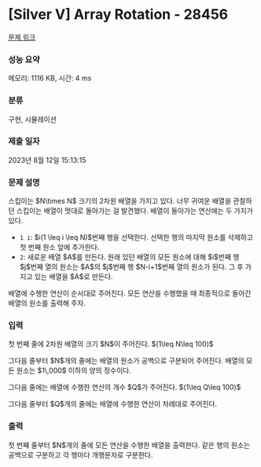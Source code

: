 # [Silver V] Array Rotation - 28456 

[문제 링크](https://www.acmicpc.net/problem/28456) 

### 성능 요약

메모리: 1116 KB, 시간: 4 ms

### 분류

구현, 시뮬레이션

### 제출 일자

2023년 8월 12일 15:13:15

### 문제 설명

<p>스킵이는 $N\times N$ 크기의 2차원 배열을 가지고 있다. 너무 귀여운 배열을 관찰하던 스킵이는 배열이 멋대로 돌아가는 걸 발견했다. 배열이 돌아가는 연산에는 두 가지가 있다.</p>

<ul>
	<li><code>1 i</code>: $i(1 \leq i \leq N)$번째 행을 선택한다. 선택한 행의 마지막 원소를 삭제하고 첫 번째 원소 앞에 추가한다.</li>
	<li><code>2</code>: 새로운 배열 $A$를 만든다. 원래 있던 배열의 모든 원소에 대해 $i$번째 행 $j$번째 열의 원소는 $A$의 $j$번째 행 $N-i+1$번째 열의 원소가 된다. 그 후 가지고 있는 배열을 $A$로 만든다.</li>
</ul>

<p>배열에 수행한 연산이 순서대로 주어진다. 모든 연산을 수행했을 때 최종적으로 돌아간 배열의 원소를 출력해 주자.</p>

### 입력 

 <p>첫 번째 줄에 2차원 배열의 크기 $N$이 주어진다. $(1\leq N\leq 100)$</p>

<p>그다음 줄부터 $N$개의 줄에는 배열의 원소가 공백으로 구분되어 주어진다. 배열의 모든 원소는 $1\,000$ 이하의 양의 정수이다.</p>

<p>그다음 줄에는 배열에 수행한 연산의 개수 $Q$가 주어진다. $(1\leq Q\leq 100)$</p>

<p>그다음 줄부터 $Q$개의 줄에는 배열에 수행한 연산이 차례대로 주어진다.</p>

### 출력 

 <p>첫 번째 줄부터 $N$개의 줄에 모든 연산을 수행한 배열을 출력한다. 같은 행의 원소는 공백으로 구분하고 각 행마다 개행문자로 구분한다.</p>

